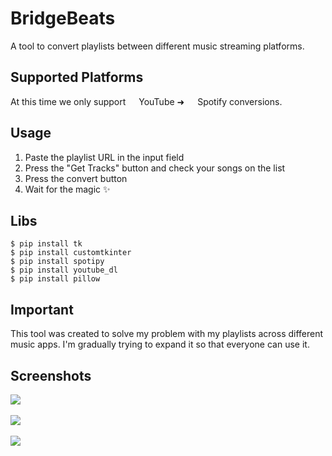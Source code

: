 
# BridgeBeats

A tool to convert playlists between different music streaming platforms.

## Supported Platforms

At this time we only support <img height="13" width="13" src="https://cdn-icons-png.flaticon.com/256/1384/1384060.png"/> YouTube  ➜ <img height="13" width="13" src="https://upload.wikimedia.org/wikipedia/commons/thumb/8/84/Spotify_icon.svg/1982px-Spotify_icon.svg.png"/> Spotify conversions.

## Usage
1. Paste the playlist URL in the input field
2. Press the "Get Tracks" button and check your songs on the list
3. Press the convert button
4. Wait for the magic ✨

## Libs
```
$ pip install tk 
$ pip install customtkinter
$ pip install spotipy
$ pip install youtube_dl
$ pip install pillow
```

## Important
This tool was created to solve my problem with my playlists across different music apps. I'm gradually trying to expand it so that everyone can use it.

## Screenshots
<img src="https://i.imgur.com/ElI7wYC.png">
<br>
<br>
<img src="https://i.imgur.com/b9PoNMH.png">
<br>
<br>
<img src="https://i.imgur.com/l7bdv38.png">